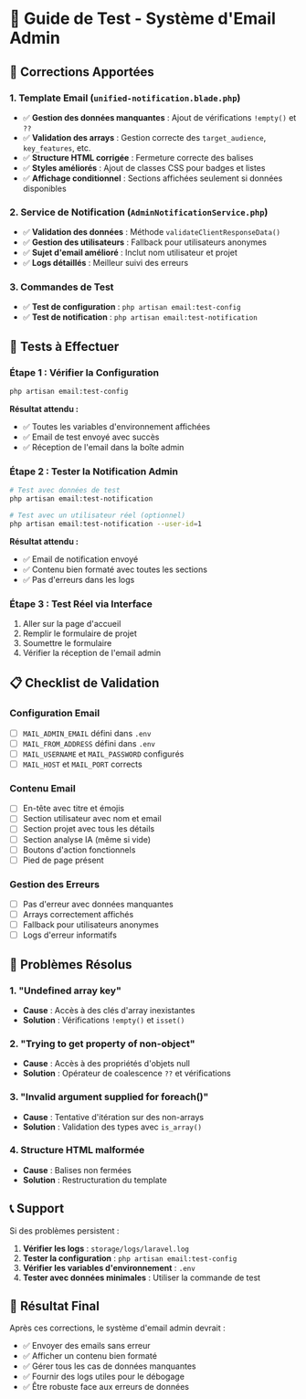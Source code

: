 # 📧 Guide de Test - Système d'Email Admin

## 🔧 Corrections Apportées

### **1. Template Email (`unified-notification.blade.php`)**
- ✅ **Gestion des données manquantes** : Ajout de vérifications `!empty()` et `??` 
- ✅ **Validation des arrays** : Gestion correcte des `target_audience`, `key_features`, etc.
- ✅ **Structure HTML corrigée** : Fermeture correcte des balises
- ✅ **Styles améliorés** : Ajout de classes CSS pour badges et listes
- ✅ **Affichage conditionnel** : Sections affichées seulement si données disponibles

### **2. Service de Notification (`AdminNotificationService.php`)**
- ✅ **Validation des données** : Méthode `validateClientResponseData()` 
- ✅ **Gestion des utilisateurs** : Fallback pour utilisateurs anonymes
- ✅ **Sujet d'email amélioré** : Inclut nom utilisateur et projet
- ✅ **Logs détaillés** : Meilleur suivi des erreurs

### **3. Commandes de Test**
- ✅ **Test de configuration** : `php artisan email:test-config`
- ✅ **Test de notification** : `php artisan email:test-notification`

## 🧪 Tests à Effectuer

### **Étape 1 : Vérifier la Configuration**
```bash
php artisan email:test-config
```

**Résultat attendu :**
- ✅ Toutes les variables d'environnement affichées
- ✅ Email de test envoyé avec succès
- ✅ Réception de l'email dans la boîte admin

### **Étape 2 : Tester la Notification Admin**
```bash
# Test avec données de test
php artisan email:test-notification

# Test avec un utilisateur réel (optionnel)
php artisan email:test-notification --user-id=1
```

**Résultat attendu :**
- ✅ Email de notification envoyé
- ✅ Contenu bien formaté avec toutes les sections
- ✅ Pas d'erreurs dans les logs

### **Étape 3 : Test Réel via Interface**
1. Aller sur la page d'accueil
2. Remplir le formulaire de projet
3. Soumettre le formulaire
4. Vérifier la réception de l'email admin

## 📋 Checklist de Validation

### **Configuration Email**
- [ ] `MAIL_ADMIN_EMAIL` défini dans `.env`
- [ ] `MAIL_FROM_ADDRESS` défini dans `.env`
- [ ] `MAIL_USERNAME` et `MAIL_PASSWORD` configurés
- [ ] `MAIL_HOST` et `MAIL_PORT` corrects

### **Contenu Email**
- [ ] En-tête avec titre et émojis
- [ ] Section utilisateur avec nom et email
- [ ] Section projet avec tous les détails
- [ ] Section analyse IA (même si vide)
- [ ] Boutons d'action fonctionnels
- [ ] Pied de page présent

### **Gestion des Erreurs**
- [ ] Pas d'erreur avec données manquantes
- [ ] Arrays correctement affichés
- [ ] Fallback pour utilisateurs anonymes
- [ ] Logs d'erreur informatifs

## 🐛 Problèmes Résolus

### **1. "Undefined array key"**
- **Cause** : Accès à des clés d'array inexistantes
- **Solution** : Vérifications `!empty()` et `isset()`

### **2. "Trying to get property of non-object"**
- **Cause** : Accès à des propriétés d'objets null
- **Solution** : Opérateur de coalescence `??` et vérifications

### **3. "Invalid argument supplied for foreach()"**
- **Cause** : Tentative d'itération sur des non-arrays
- **Solution** : Validation des types avec `is_array()`

### **4. Structure HTML malformée**
- **Cause** : Balises non fermées
- **Solution** : Restructuration du template

## 📞 Support

Si des problèmes persistent :

1. **Vérifier les logs** : `storage/logs/laravel.log`
2. **Tester la configuration** : `php artisan email:test-config`
3. **Vérifier les variables d'environnement** : `.env`
4. **Tester avec données minimales** : Utiliser la commande de test

## 🎯 Résultat Final

Après ces corrections, le système d'email admin devrait :
- ✅ Envoyer des emails sans erreur
- ✅ Afficher un contenu bien formaté
- ✅ Gérer tous les cas de données manquantes
- ✅ Fournir des logs utiles pour le débogage
- ✅ Être robuste face aux erreurs de données

